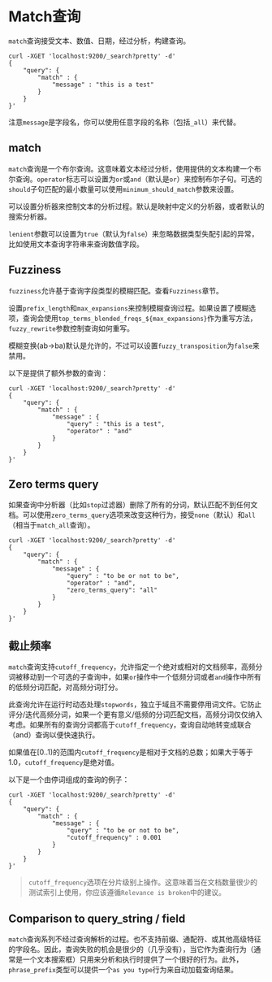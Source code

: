 # Match查询

`match`查询接受文本、数值、日期，经过分析，构建查询。

```
curl -XGET 'localhost:9200/_search?pretty' -d'
{
    "query": {
        "match" : {
            "message" : "this is a test"
        }
    }
}'
```

注意`message`是字段名，你可以使用任意字段的名称（包括`_all`）来代替。

## match

`match`查询是一个布尔查询。这意味着文本经过分析，使用提供的文本构建一个布尔查询。`operator`标志可以设置为`or`或`and`（默认是`or`）来控制布尔子句。可选的`should`子句匹配的最小数量可以使用`minimum_should_match`参数来设置。

可以设置分析器来控制文本的分析过程。默认是映射中定义的分析器，或者默认的搜索分析器。

`lenient`参数可以设置为`true`（默认为`false`）来忽略数据类型失配引起的异常，比如使用文本查询字符串来查询数值字段。

## Fuzziness

`fuzziness`允许基于查询字段类型的模糊匹配。查看`Fuzziness`章节。

设置`prefix_length`和`max_expansions`来控制模糊查询过程。如果设置了模糊选项，查询会使用`top_terms_blended_freqs_${max_expansions}`作为重写方法，`fuzzy_rewrite`参数控制查询如何重写。

模糊变换(ab->ba)默认是允许的，不过可以设置`fuzzy_transposition`为`false`来禁用。

以下是提供了额外参数的查询：

```
curl -XGET 'localhost:9200/_search?pretty' -d'
{
    "query": {
        "match" : {
            "message" : {
                "query" : "this is a test",
                "operator" : "and"
            }
        }
    }
}'
```

## Zero terms query

如果查询中分析器（比如`stop`过滤器）删除了所有的分词，默认匹配不到任何文档。可以使用`zero_terms_query`选项来改变这种行为，接受`none`（默认）和`all`（相当于`match_all`查询）。

```
curl -XGET 'localhost:9200/_search?pretty' -d'
{
    "query": {
        "match" : {
            "message" : {
                "query" : "to be or not to be",
                "operator" : "and",
                "zero_terms_query": "all"
            }
        }
    }
}'
```

## 截止频率

`match`查询支持`cutoff_frequency`，允许指定一个绝对或相对的文档频率，高频分词被移动到一个可选的子查询中，如果`or`操作中一个低频分词或者`and`操作中所有的低频分词匹配，对高频分词打分。

此查询允许在运行时动态处理`stopwords`，独立于域且不需要停用词文件。它防止评分/迭代高频分词，如果一个更有意义/低频的分词匹配文档，高频分词仅仅纳入考虑。如果所有的查询分词都高于`cutoff_frequency`，查询自动地转变成联合（and）查询以便快速执行。

如果值在[0..1)的范围内`cutoff_frequency`是相对于文档的总数；如果大于等于1.0，`cutoff_frequency`是绝对值。

以下是一个由停词组成的查询的例子：

```
curl -XGET 'localhost:9200/_search?pretty' -d'
{
    "query": {
        "match" : {
            "message" : {
                "query" : "to be or not to be",
                "cutoff_frequency" : 0.001
            }
        }
    }
}'
```

> `cutoff_frequency`选项在分片级别上操作。这意味着当在文档数量很少的测试索引上使用，你应该遵循`Relevance is broken`中的建议。

## Comparison to query_string / field

`match`查询系列不经过查询解析的过程。也不支持前缀、通配符、或其他高级特征的字段名。因此，查询失败的机会是很少的（几乎没有），当它作为查询行为（通常是一个文本搜索框）只用来分析和执行时提供了一个很好的行为。此外，`phrase_prefix`类型可以提供一个`as you type`行为来自动加载查询结果。
